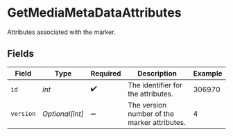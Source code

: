 # GetMediaMetaDataAttributes

Attributes associated with the marker.


## Fields

| Field                                        | Type                                         | Required                                     | Description                                  | Example                                      |
| -------------------------------------------- | -------------------------------------------- | -------------------------------------------- | -------------------------------------------- | -------------------------------------------- |
| `id`                                         | *int*                                        | :heavy_check_mark:                           | The identifier for the attributes.           | 306970                                       |
| `version`                                    | *Optional[int]*                              | :heavy_minus_sign:                           | The version number of the marker attributes. | 4                                            |